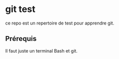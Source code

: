 # git test

ce repo est un repertoire de test pour apprendre git.

## Prérequis

Il faut juste un terminal Bash et git.